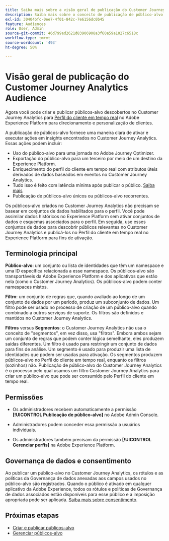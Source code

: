 ```yaml
---
title: Saiba mais sobre a visão geral de publicação do Customer Journey Analytics Audiences
description: Saiba mais sobre o conceito de publicação de público-alvo no Customer Journey Analytics
exl-id: 30404bfc-0ee7-4f01-842c-7e6156dc0b45
feature: Audiences
role: User, Admin
source-git-commit: 46d799ad2621d83906908a3f60a59a1027c6518c
workflow-type: tm+mt
source-wordcount: '493'
ht-degree: 50%

---
```


# Visão geral de publicação do Customer Journey Analytics Audience

Agora você pode criar e publicar públicos-alvo descobertos no Customer Journey Analytics para [Perfil do cliente em tempo real](https://experienceleague.adobe.com/docs/experience-platform/profile/home.html?lang=pt-BR) no Adobe Experience Platform para direcionamento e personalização de clientes.

A publicação de públicos-alvo fornece uma maneira clara de ativar e executar ações em insights encontrados no Customer Journey Analytics. Essas ações podem incluir:

* Uso do público-alvo para uma jornada no Adobe Journey Optimizer.
* Exportação do público-alvo para um terceiro por meio de um destino da Experience Platform.
* Enriquecimento do perfil do cliente em tempo real com atributos úteis derivados de dados baseados em eventos no Customer Journey Analytics.
* Tudo isso é feito com latência mínima após publicar o público. [Saiba mais](https://experienceleague.adobe.com/docs/analytics-platform/using/cja-components/audiences/publish.html#latency)
* Publicação de públicos-alvo únicos ou públicos-alvo recorrentes.

Os públicos-alvo criados no Customer Journey Analytics não precisam se basear em conjuntos de dados habilitados para o perfil. Você pode assimilar dados históricos no Experience Platform sem ativar conjuntos de dados e esquemas associados para o perfil. Em seguida, use esses conjuntos de dados para descobrir públicos relevantes no Customer Journey Analytics e publicá-los no Perfil do cliente em tempo real no Experience Platform para fins de ativação.

## Terminologia principal

**Público-alvo**: um conjunto ou lista de identidades que têm um namespace e uma ID específica relacionada a esse namespace. Os públicos-alvo são transportáveis da Adobe Experience Platform e dos aplicativos que estão nela (como o Customer Journey Analytics). Os públicos-alvo podem conter namespaces mistos.

**Filtro**: um conjunto de regras que, quando avaliado ao longo de um conjunto de dados por um período, produz um subconjunto de dados. Um filtro pode ser usado no processo de criação de um público-alvo quando combinado a outros serviços de suporte. Os filtros são definidos e mantidos no Customer Journey Analytics.

**Filtros** versus **Segmentos**: o Customer Journey Analytics não usa o conceito de &quot;segmentos&quot;, em vez disso, usa &quot;filtros&quot;. Embora ambos sejam um conjunto de regras que podem conter lógica semelhante, eles produzem saídas diferentes. Um filtro é usado para restringir um conjunto de dados para fins de análise. Um segmento é usado para produzir uma lista de identidades que podem ser usadas para ativação. Os segmentos produzem públicos-alvo no Perfil do cliente em tempo real, enquanto os filtros (sozinhos) não. Publicação de público-alvo do Customer Journey Analytics é o processo pelo qual usamos um filtro Customer Journey Analytics para criar um público-alvo que pode ser consumido pelo Perfil do cliente em tempo real.

## Permissões

* Os administradores recebem automaticamente a permissão **[!UICONTROL Publicação de público-alvo]** no Adobe Admin Console.

* Administradores podem conceder essa permissão a usuários individuais.

* Os administradores também precisam da permissão **[!UICONTROL Gerenciar perfis]** na Adobe Experience Platform.

## Governança de dados e consentimento

Ao publicar um público-alvo no Customer Journey Analytics, os rótulos e as políticas da Governança de dados anexadas aos campos usados no público-alvo são registrados.  Quando o público é ativado em qualquer aplicativo da Adobe Experience, todos os rótulos e políticas de Governança de dados associados estão disponíveis para esse público e a imposição apropriada pode ser aplicada. [Saiba mais sobre consentimento](https://experienceleague.adobe.com/docs/experience-platform/data-governance/policies/user-guide.html?lang=pt-BR#consent-policy).

## Próximas etapas

* [Criar e publicar públicos-alvo](/help/components/audiences/publish.md)
* [Gerenciar públicos-alvo](/help/components/audiences/manage.md)
